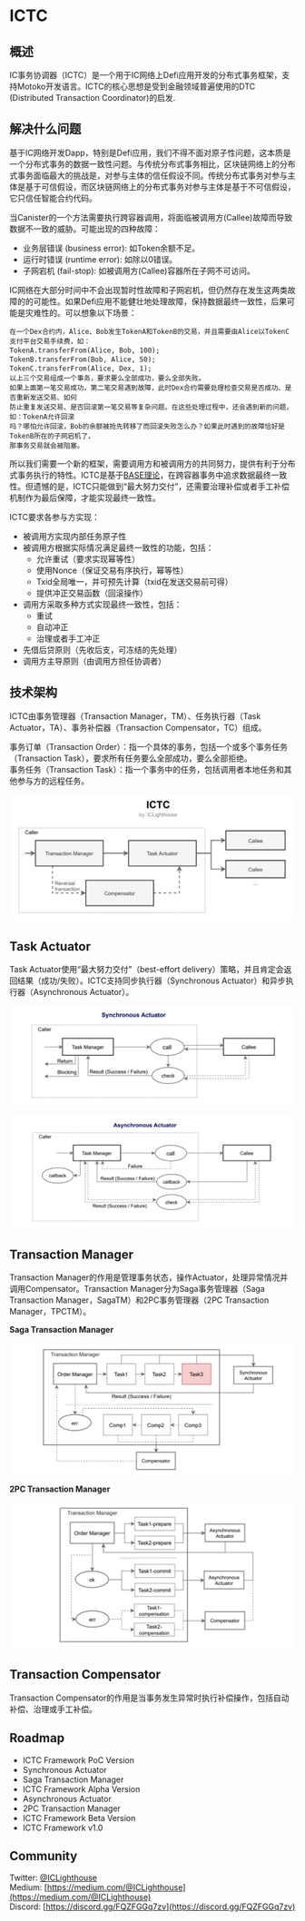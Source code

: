 # ICTC 

## 概述

IC事务协调器（ICTC）是一个用于IC网络上Defi应用开发的分布式事务框架，支持Motoko开发语言。ICTC的核心思想是受到金融领域普遍使用的DTC (Distributed Transaction Coordinator)的启发.

## 解决什么问题

基于IC网络开发Dapp，特别是Defi应用，我们不得不面对原子性问题，这本质是一个分布式事务的数据一致性问题。与传统分布式事务相比，区块链网络上的分布式事务面临最大的挑战是，对参与主体的信任假设不同。传统分布式事务对参与主体是基于可信假设，而区块链网络上的分布式事务对参与主体是基于不可信假设，它只信任智能合约代码。

当Canister的一个方法需要执行跨容器调用，将面临被调用方(Callee)故障而导致数据不一致的威胁。可能出现的四种故障：

- 业务层错误 (business error): 如Token余额不足。
- 运行时错误 (runtime error): 如除以0错误。
- 子网宕机 (fail-stop): 如被调用方(Callee)容器所在子网不可访问。

IC网络在大部分时间中不会出现暂时性故障和子网宕机，但仍然存在发生这两类故障的的可能性。如果Defi应用不能健壮地处理故障，保持数据最终一致性，后果可能是灾难性的。可以想象以下场景：

    在一个Dex合约内，Alice、Bob发生TokenA和TokenB的交易，并且需要由Alice以TokenC支付平台交易手续费，如：  
    TokenA.transferFrom(Alice, Bob, 100);  
    TokenB.transferFrom(Bob, Alice, 50);  
    TokenC.transferFrom(Alice, Dex, 1);  
    以上三个交易组成一个事务，要求要么全部成功，要么全部失败。  
    如果上面第一笔交易成功，第二笔交易遇到故障，此时Dex合约需要处理检查交易是否成功、是否重新发送交易、如何  
    防止重复发送交易、是否回滚第一笔交易等复杂问题。在这些处理过程中，还会遇到新的问题，如：TokenA允许回滚  
    吗？哪怕允许回滚，Bob的余额被抢先转移了而回滚失败怎么办？如果此时遇到的故障恰好是TokenB所在的子网宕机了，  
    那事务交易就会被阻塞。

所以我们需要一个新的框架，需要调用方和被调用方的共同努力，提供有利于分布式事务执行的特性。ICTC是基于[BASE理论](https://queue.acm.org/detail.cfm?id=1394128)，在跨容器事务中追求数据最终一致性。但遗憾的是，ICTC只能做到“最大努力交付”，还需要治理补偿或者手工补偿机制作为最后保障，才能实现最终一致性。

ICTC要求各参与方实现：

- 被调用方实现内部任务原子性
- 被调用方根据实际情况满足最终一致性的功能，包括：
    - 允许重试（要求实现幂等性）
    - 使用Nonce（保证交易有序执行，幂等性）
    - Txid全局唯一，并可预先计算（txid在发送交易前可得）
    - 提供冲正交易函数（回滚操作）
- 调用方采取多种方式实现最终一致性，包括：
    - 重试
    - 自动冲正
    - 治理或者手工冲正
- 先借后贷原则（先收后支，可冻结的先处理）
- 调用方主导原则（由调用方担任协调者）


## 技术架构

ICTC由事务管理器（Transaction Manager，TM）、任务执行器（Task Actuator，TA）、事务补偿器（Transaction Compensator，TC）组成。

事务订单（Transaction Order）：指一个具体的事务，包括一个或多个事务任务（Transaction Task），要求所有任务要么全部成功，要么全部拒绝。  
事务任务（Transaction Task）：指一个事务中的任务，包括调用者本地任务和其他参与方的远程任务。

![ICTC](ictc.jpg)

## Task Actuator

Task Actuator使用“最大努力交付”（best-effort delivery）策略，并且肯定会返回结果（成功/失败）。ICTC支持同步执行器（Synchronous Actuator）和异步执行器（Asynchronous Actuator）。

![Synchronous Actuator](ictc-syncact.jpg)

![Asynchronous Actuator](ictc-asyncact.jpg)

## Transaction Manager

Transaction Manager的作用是管理事务状态，操作Actuator，处理异常情况并调用Compensator。Transaction Manager分为Saga事务管理器（Saga Transaction Manager，SagaTM）和2PC事务管理器（2PC Transaction Manager，TPCTM）。

**Saga Transaction Manager**

![Saga Transaction Manager](ictc-saga.jpg)

**2PC Transaction Manager**

![2PC Transaction Manager](ictc-2pc.jpg)

## Transaction Compensator

Transaction Compensator的作用是当事务发生异常时执行补偿操作，包括自动补偿、治理或手工补偿。

## Roadmap

- ICTC Framework PoC Version
- Synchronous Actuator
- Saga Transaction Manager
- ICTC Framework Alpha Version
- Asynchronous Actuator
- 2PC Transaction Manager
- ICTC Framework Beta Version
- ICTC Framework v1.0

## Community

Twitter: [@ICLighthouse](https://twitter.com/ICLighthouse)   
Medium: [https://medium.com/@ICLighthouse](https://medium.com/@ICLighthouse)  
Discord: [https://discord.gg/FQZFGGq7zv](https://discord.gg/FQZFGGq7zv)  